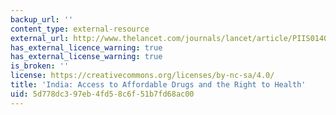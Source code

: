 ```yaml
---
backup_url: ''
content_type: external-resource
external_url: http://www.thelancet.com/journals/lancet/article/PIIS0140-6736(10)62042-9
has_external_licence_warning: true
has_external_license_warning: true
is_broken: ''
license: https://creativecommons.org/licenses/by-nc-sa/4.0/
title: 'India: Access to Affordable Drugs and the Right to Health'
uid: 5d778dc3-97eb-4fd5-8c6f-51b7fd68ac00
---
```

